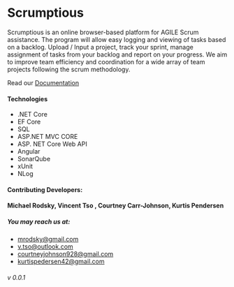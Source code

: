 # Scrumptious

Scrumptious is an online browser-based platform for AGILE Scrum assistance.  The program will allow easy logging and viewing of tasks based on a backlog. Upload / Input a project, track your sprint, manage assignment of tasks from your backlog and report on your progress. We aim to improve team efficiency and coordination for a wide array of team projects following the scrum methodology. 

Read our [Documentation](https://github.com/1806-jun04-net/Scrumptious/blob/master/LICENSE)

#### Technologies
+ .NET Core
+ EF Core
+ SQL
+ ASP.NET MVC CORE
+ ASP. NET Core Web API
+ Angular
+ SonarQube
+ xUnit
+ NLog

#### Contributing Developers: 
#### Michael Rodsky, Vincent Tso , Courtney Carr-Johnson, Kurtis Pendersen
##### You may reach us at: 
+ mrodsky@gmail.com
+ v.tso@outlook.com
+ courtneyjohnson928@gmail.com
+ kurtispedersen42@gmail.com


###### v 0.0.1

